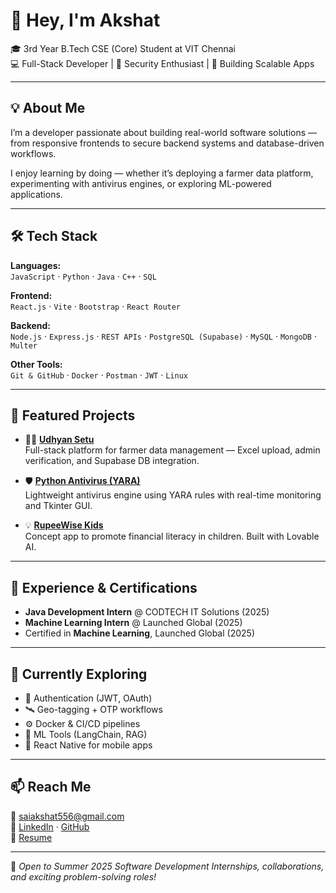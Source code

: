 # 👋 Hey, I'm Akshat  

🎓 3rd Year B.Tech CSE (Core) Student at VIT Chennai  
💻 Full-Stack Developer | 🔐 Security Enthusiast | 🚀 Building Scalable Apps  

---

## 💡 About Me  

I’m a developer passionate about building real-world software solutions — from responsive frontends to secure backend systems and database-driven workflows.  

I enjoy learning by doing — whether it’s deploying a farmer data platform, experimenting with antivirus engines, or exploring ML-powered applications.  

---

## 🛠️ Tech Stack  

**Languages:**  
`JavaScript` · `Python` · `Java` · `C++` · `SQL`  

**Frontend:**  
`React.js` · `Vite` · `Bootstrap` · `React Router`  

**Backend:**  
`Node.js` · `Express.js` · `REST APIs` · `PostgreSQL (Supabase)` · `MySQL` · `MongoDB` · `Multer`  

**Other Tools:**  
`Git & GitHub` · `Docker` · `Postman` · `JWT` · `Linux`  

---

## 🚀 Featured Projects  

- 🧑‍🌾 [**Udhyan Setu**](https://github.com/msv-akshat/UdhyanSetu_Final)  
  Full-stack platform for farmer data management — Excel upload, admin verification, and Supabase DB integration.  

- 🛡️ [**Python Antivirus (YARA)**](https://github.com/msv-akshat/myantivirus)  
  Lightweight antivirus engine using YARA rules with real-time monitoring and Tkinter GUI.  

- 💡 [**RupeeWise Kids**](https://github.com/msv-akshat/rupee-wise-kids)  
  Concept app to promote financial literacy in children. Built with Lovable AI.  

---

## 💼 Experience & Certifications  

- **Java Development Intern** @ CODTECH IT Solutions (2025)  
- **Machine Learning Intern** @ Launched Global (2025)  
- Certified in **Machine Learning**, Launched Global (2025)  

---

## 🌱 Currently Exploring  

- 🔐 Authentication (JWT, OAuth)  
- 🛰️ Geo-tagging + OTP workflows  
- ⚙️ Docker & CI/CD pipelines  
- 🤖 ML Tools (LangChain, RAG)  
- 📱 React Native for mobile apps  

---

## 📫 Reach Me  

📧 [saiakshat556@gmail.com](mailto:saiakshat556@gmail.com)  
🔗 [LinkedIn](https://www.linkedin.com/in/sai-venkat-akshat-madamsetty-b3242328b/) · [GitHub](https://github.com/msv-akshat)  
📄 [Resume](https://drive.google.com/file/d/1F1YKtqmoKo7qm2c10z1jtQ9Jz2vV4JVS/view?usp=sharing)  

---

🚀 *Open to Summer 2025 Software Development Internships, collaborations, and exciting problem-solving roles!*  
